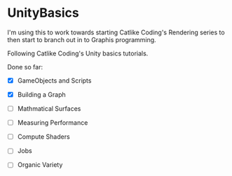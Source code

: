 # UnityBasics

I'm using this to work towards starting Catlike Coding's Rendering series to then start to branch out in to Graphis programming.

Following Catlike Coding's Unity basics tutorials.

Done so far:
- [x] GameObjects and Scripts
- [x] Building a Graph
- [ ] Mathmatical Surfaces
- [ ] Measuring Performance
- [ ] Compute Shaders
- [ ] Jobs
- [ ] Organic Variety


